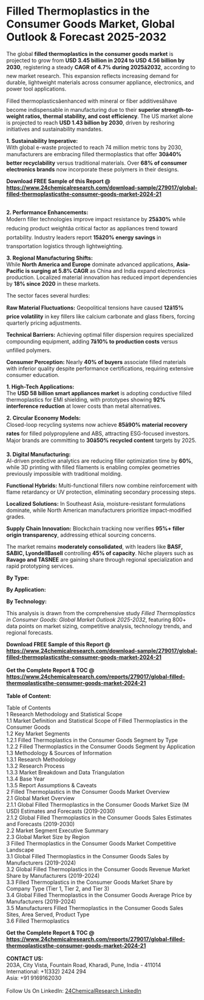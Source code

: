 <h1>Filled Thermoplastics in the Consumer Goods Market, Global Outlook &amp; Forecast 2025-2032</h1><p>The global <strong>filled thermoplastics in the consumer goods market</strong> is projected to grow from <strong>USD 3.45 billion in 2024 to USD 4.56 billion by 2030</strong>, registering a steady <strong>CAGR of 4.7% during 2025â2032</strong>, according to new market research. This expansion reflects increasing demand for durable, lightweight materials across consumer appliance, electronics, and power tool applications.</p><p>Filled thermoplasticsâenhanced with mineral or fiber additivesâhave become indispensable in manufacturing due to their <strong>superior strength-to-weight ratios, thermal stability, and cost efficiency</strong>. The US market alone is projected to reach <strong>USD 1.43 billion by 2030</strong>, driven by reshoring initiatives and sustainability mandates.</p><p><strong>1. Sustainability Imperative:</strong><br>
With global e-waste projected to reach 74 million metric tons by 2030, manufacturers are embracing filled thermoplastics that offer <strong>30â40% better recyclability</strong> versus traditional materials. Over <strong>68% of consumer electronics brands</strong> now incorporate these polymers in their designs.</p><div><b>Download FREE Sample of this Report @ 
            <a href="https://www.24chemicalresearch.com/download-sample/279017/global-filled-thermoplasticsthe-consumer-goods-market-2024-21">
            https://www.24chemicalresearch.com/download-sample/279017/global-filled-thermoplasticsthe-consumer-goods-market-2024-21</a></b></div><br><p><strong>2. Performance Enhancements:</strong><br>
Modern filler technologies improve impact resistance by <strong>25â30%</strong> while reducing product weightâa critical factor as appliances trend toward portability. Industry leaders report <strong>15â20% energy savings</strong> in transportation logistics through lightweighting.</p><p><strong>3. Regional Manufacturing Shifts:</strong><br>
While <strong>North America and Europe</strong> dominate advanced applications, <strong>Asia-Pacific is surging at 5.8% CAGR</strong> as China and India expand electronics production. Localized material innovation has reduced import dependencies by <strong>18% since 2020</strong> in these markets.</p><p>The sector faces several hurdles:</p><p><strong>Raw Material Fluctuations:</strong> Geopolitical tensions have caused <strong>12â15% price volatility</strong> in key fillers like calcium carbonate and glass fibers, forcing quarterly pricing adjustments.</p><p><strong>Technical Barriers:</strong> Achieving optimal filler dispersion requires specialized compounding equipment, adding <strong>7â10% to production costs</strong> versus unfilled polymers.</p><p><strong>Consumer Perception:</strong> Nearly <strong>40% of buyers</strong> associate filled materials with inferior quality despite performance certifications, requiring extensive consumer education.</p><p><strong>1. High-Tech Applications:</strong><br>
The <strong>USD 58 billion smart appliances market</strong> is adopting conductive filled thermoplastics for EMI shielding, with prototypes showing <strong>92% interference reduction</strong> at lower costs than metal alternatives.</p><p><strong>2. Circular Economy Models:</strong><br>
Closed-loop recycling systems now achieve <strong>85â90% material recovery rates</strong> for filled polypropylene and ABS, attracting ESG-focused investors. Major brands are committing to <strong>30â50% recycled content</strong> targets by 2025.</p><p><strong>3. Digital Manufacturing:</strong><br>
AI-driven predictive analytics are reducing filler optimization time by <strong>60%</strong>, while 3D printing with filled filaments is enabling complex geometries previously impossible with traditional molding.</p><p><strong>Functional Hybrids:</strong> Multi-functional fillers now combine reinforcement with flame retardancy or UV protection, eliminating secondary processing steps.</p><p><strong>Localized Solutions:</strong> In Southeast Asia, moisture-resistant formulations dominate, while North American manufacturers prioritize impact-modified grades.</p><p><strong>Supply Chain Innovation:</strong> Blockchain tracking now verifies <strong>95%+ filler origin transparency</strong>, addressing ethical sourcing concerns.</p><p>The market remains <strong>moderately consolidated</strong>, with leaders like <strong>BASF, SABIC, LyondellBasell</strong> controlling <strong>45% of capacity</strong>. Niche players such as <strong>Ravago and TASNEE</strong> are gaining share through regional specialization and rapid prototyping services.</p><p><strong>By Type:</strong></p><p><strong>By Application:</strong></p><p><strong>By Technology:</strong></p><p>This analysis is drawn from the comprehensive study <em>Filled Thermoplastics in Consumer Goods: Global Market Outlook 2025-2032</em>, featuring 800+ data points on market sizing, competitive analysis, technology trends, and regional forecasts.</p><div><b>Download FREE Sample of this Report @ 
            <a href="https://www.24chemicalresearch.com/download-sample/279017/global-filled-thermoplasticsthe-consumer-goods-market-2024-21">
            https://www.24chemicalresearch.com/download-sample/279017/global-filled-thermoplasticsthe-consumer-goods-market-2024-21</a></b></div><br><div><b>Get the Complete Report & TOC @ 
            <a href="https://www.24chemicalresearch.com/reports/279017/global-filled-thermoplasticsthe-consumer-goods-market-2024-21">
            https://www.24chemicalresearch.com/reports/279017/global-filled-thermoplasticsthe-consumer-goods-market-2024-21</a></b></div><br>
            <b>Table of Content:</b><p>Table of Contents<br />
 1 Research Methodology and Statistical Scope<br />
 1.1 Market Definition and Statistical Scope of Filled Thermoplastics in the Consumer Goods<br />
 1.2 Key Market Segments<br />
 1.2.1 Filled Thermoplastics in the Consumer Goods Segment by Type<br />
 1.2.2 Filled Thermoplastics in the Consumer Goods Segment by Application<br />
 1.3 Methodology & Sources of Information<br />
 1.3.1 Research Methodology<br />
 1.3.2 Research Process<br />
 1.3.3 Market Breakdown and Data Triangulation<br />
 1.3.4 Base Year<br />
 1.3.5 Report Assumptions & Caveats<br />
 2 Filled Thermoplastics in the Consumer Goods Market Overview<br />
 2.1 Global Market Overview<br />
 2.1.1 Global Filled Thermoplastics in the Consumer Goods Market Size (M USD) Estimates and Forecasts (2019-2030)<br />
 2.1.2 Global Filled Thermoplastics in the Consumer Goods Sales Estimates and Forecasts (2019-2030)<br />
 2.2 Market Segment Executive Summary<br />
 2.3 Global Market Size by Region<br />
 3 Filled Thermoplastics in the Consumer Goods Market Competitive Landscape<br />
 3.1 Global Filled Thermoplastics in the Consumer Goods Sales by Manufacturers (2019-2024)<br />
 3.2 Global Filled Thermoplastics in the Consumer Goods Revenue Market Share by Manufacturers (2019-2024)<br />
 3.3 Filled Thermoplastics in the Consumer Goods Market Share by Company Type (Tier 1, Tier 2, and Tier 3)<br />
 3.4 Global Filled Thermoplastics in the Consumer Goods Average Price by Manufacturers (2019-2024)<br />
 3.5 Manufacturers Filled Thermoplastics in the Consumer Goods Sales Sites, Area Served, Product Type<br />
 3.6 Filled Thermoplastics</p><div><b>Get the Complete Report & TOC @ 
            <a href="https://www.24chemicalresearch.com/reports/279017/global-filled-thermoplasticsthe-consumer-goods-market-2024-21">
            https://www.24chemicalresearch.com/reports/279017/global-filled-thermoplasticsthe-consumer-goods-market-2024-21</a></b></div><br><b>CONTACT US:</b><br>
            203A, City Vista, Fountain Road, Kharadi, Pune, India - 411014<br>
            International: +1(332) 2424 294<br>
            Asia: +91 9169162030 <br><br>
            Follow Us On LinkedIn: <a href="https://www.linkedin.com/company/24chemicalresearch/">24ChemicalResearch LinkedIn</a>